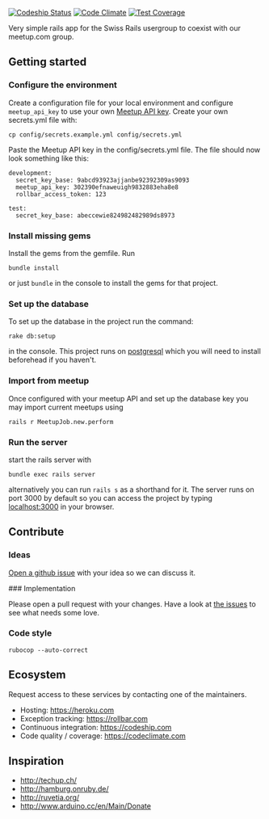 [![Codeship Status](https://codeship.com/projects/4730d8a0-d48e-0132-258f-623d5159f317/status?branch=master)](https://codeship.com/projects/77818) [![Code Climate](https://codeclimate.com/github/rubyonrails-ch/ror_ch/badges/gpa.svg)](https://codeclimate.com/github/rubyonrails-ch/ror_ch) [![Test Coverage](https://codeclimate.com/github/rubyonrails-ch/ror_ch/badges/coverage.svg)](https://codeclimate.com/github/rubyonrails-ch/ror_ch/coverage)


Very simple rails app for the Swiss Rails usergroup to coexist with our meetup.com group.

## Getting started

### Configure the environment

Create a configuration file for your local environment and configure `meetup_api_key` to use your own [Meetup API key](https://secure.meetup.com/meetup_api/key/). Create your own secrets.yml file with:

`cp config/secrets.example.yml config/secrets.yml`

Paste the Meetup API key in the config/secrets.yml file. The file should now look something like this:

```
development:
  secret_key_base: 9abcd93923ajjanbe92392309as9093
  meetup_api_key: 302390efnaweuigh9832883eha8e8
  rollbar_access_token: 123

test:
  secret_key_base: abeccewie824982482989ds8973
```

### Install missing gems

Install the gems from the gemfile. Run

`bundle install`

or just `bundle` in the console to install the  gems for that project.

### Set up the database

To set up the database in the project run the command:

`rake db:setup`

in the console. This project runs on [postgresql](http://www.postgresql.org/) which you will need to install beforehead if you haven't.

### Import from meetup

Once configured with your meetup API and set up the database key you may import current meetups using

`rails r MeetupJob.new.perform`

### Run the server

start the rails server with

`bundle exec rails server`

alternatively you can run `rails s` as a shorthand for it. The server runs on port 3000 by default so you can access the project by typing [localhost:3000](http://localhost:3000) in your browser.

## Contribute

### Ideas

[Open a github issue](https://github.com/rubyonrails-ch/ror_ch/issues/new) with your idea so we can discuss it.

### Implementation

Please open a pull request with your changes. Have a look at [the issues](https://github.com/rubyonrails-ch/ror_ch/issues) to see what needs some love.

### Code style

```rubocop --auto-correct```

## Ecosystem

Request access to these services by contacting one of the maintainers.

* Hosting: https://heroku.com
* Exception tracking: https://rollbar.com
* Continuous integration: https://codeship.com
* Code quality / coverage: https://codeclimate.com

## Inspiration

* http://techup.ch/
* http://hamburg.onruby.de/
* http://ruvetia.org/
* http://www.arduino.cc/en/Main/Donate
